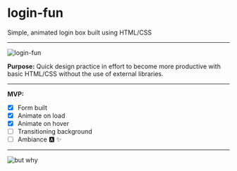 # login-fun
Simple, animated login box built using HTML/CSS

-----------

![login-fun](https://media.giphy.com/media/kEFZvyhcuzKHD4nrwJ/giphy.gif)

**Purpose:** Quick design practice in effort to become more productive with basic HTML/CSS without the use of external libraries.

-----------

**MVP:**

- [x] Form built
- [x] Animate on load
- [x] Animate on hover
- [ ] Transitioning background
- [ ] Ambiance :a: ✨

-----------

![but why](https://media.giphy.com/media/3bb0hXCXiVehYbSd5r/giphy.gif)